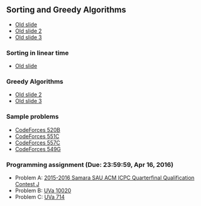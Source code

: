 ## Sorting and Greedy Algorithms

+   [Old slide](ItoA_lec06_sorting.pdf)
+   [Old slide 2](PSPT_lec11_greedy.pdf)
+   [Old slide 3](ItoA_lec09_greedy.pdf)

### Sorting in linear time

+   [Old slide](ItoA_lec06_sorting.pdf)

### Greedy Algorithms

+   [Old slide 2](PSPT_lec11_greedy.pdf)
+   [Old slide 3](ItoA_lec09_greedy.pdf)
   
### Sample problems

+   [CodeForces 520B](http://codeforces.com/problemset/problem/520/B)
+   [CodeForces 551C](http://codeforces.com/problemset/problem/551/C)
+   [CodeForces 557C](http://codeforces.com/problemset/problem/557/C)
+   [CodeForces 549G](http://codeforces.com/problemset/problem/549/G)

### Programming assignment (Due: 23:59:59, Apr 16, 2016)

+   Problem A: [2015-2016 Samara SAU ACM ICPC Quarterfinal Qualification Contest J](http://codeforces.com/gym/100812/problem/J)
+   Problem B: [UVa 10020](https://uva.onlinejudge.org/external/100/10020.pdf)
+   Problem C: [UVa 714](https://uva.onlinejudge.org/external/7/714.pdf)